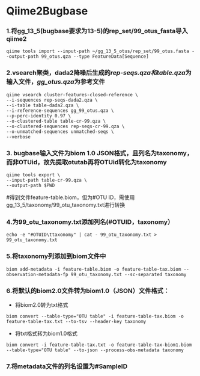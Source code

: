 # Qiime2Bugbase
### 1.将gg_13_5(bugbase要求为13-5)的rep_set/99_otus_fasta导入qiime2

```
qiime tools import --input-path ~/gg_13_5_otus/rep_set/99_otus.fasta --output-path 99_otus.qza --type FeatureData[Sequence]
```
### 2.vsearch聚类，dada2降噪后生成的*rep-seqs.qza和table.qza*为输入文件，*gg_otus.qza*为参考文件

```
qiime vsearch cluster-features-closed-reference \
--i-sequences rep-seqs-dada2.qza \
--i-table table-dada2.qza \
--i-reference-sequences gg_99_otus.qza \
--p-perc-identity 0.97 \
--o-clustered-table table-cr-99.qza \
--o-clustered-sequences rep-seqs-cr-99.qza \
--o-unmatched-sequences unmatched-seqs \
--verbose
```

### 3. bugbase输入文件为biom 1.0 JSON格式，且列名为taxonomy，而非OTUid，故先提取otutab再将OTUid转化为taxonomy
```
qiime tools export \
--input-path table-cr-99.qza \
--output-path $PWD
```
#得到文件feature-table.biom，但为#OTU ID，需使用gg_13_5/taxonomy/99_otu_taxonomy.txt进行转换

### 4.为99_otu_taxonomy.txt添加列名(#OTUID，taxonomy）
```
echo -e "#OTUID\ttaxonomy" | cat - 99_otu_taxonomy.txt > 99_otu_taxonomy.txt
```

### 5.将taxonomy列添加到biom文件中
```
biom add-metadata -i feature-table.biom -o feature-table-tax.biom --observation-metadata-fp 99_otu_taxonomy.txt --sc-separated taxonomy
```
### 6.将默认的biom2.0文件转为biom1.0（JSON）文件格式：
+ 将biom2.0转为txt格式
```
biom convert --table-type="OTU table" -i feature-table-tax.biom -o feature-table-tax.txt --to-tsv --header-key taxonomy
```
+ 将txt格式转为biom1.0格式
```
biom convert -i feature-table-tax.txt -o feature-table-tax-biom1.biom --table-type="OTU table" --to-json --process-obs-metadata taxonomy
```
### 7.将metadata文件的列名设置为#SampleID
